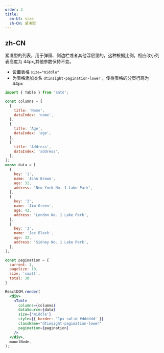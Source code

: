 ```yaml
---
order: 3
title:
  en-US: size
  zh-CN: 紧凑型
---
```


## zh-CN

紧凑型的列表，用于弹窗、侧边栏或者其他浮层里的，这种根据比例，相应改小列表高度为 44px,其他参数保持不变。

- 设置表格 `size="middle"`
- 为表格添加类名 `dtinsight-pagination-lower` ，使得表格的分页行高为 44px

```jsx
import { Table } from 'antd';

const columns = [
  {
    title: 'Name',
    dataIndex: 'name',
  },
  {
    title: 'Age',
    dataIndex: 'age',
  },
  {
    title: 'Address',
    dataIndex: 'address',
  },
];
const data = [
  {
    key: '1',
    name: 'John Brown',
    age: 32,
    address: 'New York No. 1 Lake Park',
  },
  {
    key: '2',
    name: 'Jim Green',
    age: 42,
    address: 'London No. 1 Lake Park',
  },
  {
    key: '3',
    name: 'Joe Black',
    age: 32,
    address: 'Sidney No. 1 Lake Park',
  },
];

const pagination = {
  current: 1,
  pageSize: 10,
  size: 'small',
  total: 30
}

ReactDOM.render(
  <div>
    <Table
      columns={columns}
      dataSource={data}
      size={'middle'}
      style={{ border: '1px solid #dddddd' }}
      className="dtinsight-pagination-lower"
      pagination={pagination}
    />
  </div>,
  mountNode,
);
```
